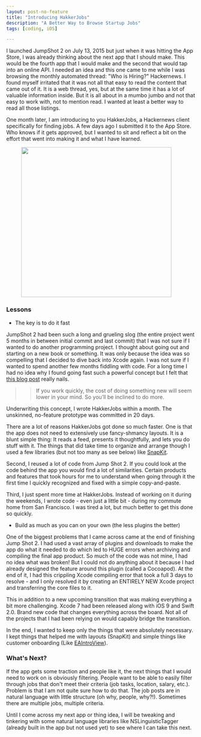 ```yaml
---
layout: post-no-feature
title: "Introducing HakkerJobs"
description: "A Better Way to Browse Startup Jobs"
tags: [coding, iOS]

---
```


I launched JumpShot 2 on July 13, 2015 but just when it was hitting the App Store, I was already thinking about the next app that I should make. This would be the fourth app that I would make and the second that would tap into an online API. I needed an idea and this one came to me while I was browsing the monthly automated thread: "Who is Hiring?" Hackernews. I found myself irritated that it was not all that easy to read the content that came out of it. It is a web thread, yes, but at the same time it has a lot of valuable information inside. But it is all about in a mumbo jumbo and not that easy to work with, not to mention read. I wanted at least a better way to read all those listings. 

One month later, I am introducing to you HakkerJobs, a Hackernews client specifically for finding jobs. A few days ago I submitted it to the App Store. Who knows if it gets approved, but I wanted to sit and reflect a bit on the effort that went into making it and what I have learned. 

<figure>
	<img src='https://raw.githubusercontent.com/jonathanstyu/jonathanstyu.github.com/master/images/HJ-Preview.gif' style='width: 400px'>
</figure>

### Lessons

* The key is to do it fast 

JumpShot 2 had been such a long and grueling slog (the entire project went 5 months in between initial commit and last commit) that I was not sure if I wanted to do another programming project. I thought about going out and starting on a new book or something. It was only because the idea was so compelling that I decided to dive back into Xcode again. I was not sure if I wanted to spend another few months fiddling with code. For a long time I had no idea why I found going fast such a powerful concept but I felt that [this blog post](http://jsomers.net/blog/speed-matters) really nails. 

>>If you work quickly, the cost of doing something new will seem lower in your mind. So you’ll be inclined to do more.

Underwriting this concept, I wrote HakkerJobs within a month. The unskinned, no-feature prototype was committed in 20 days. 

There are a lot of reasons HakkerJobs got done so much faster. One is that the app does not need to extensively use fancy-shmancy layouts. It is a blunt simple thing: It reads a feed, presents it thoughtfully, and lets you do stuff with it. The things that did take time to organize and arrange though I used a few libraries (but not too many as see below) like [SnapKit](https://github.com/SnapKit/SnapKit).  

Second, I reused a lot of code from Jump Shot 2. If you could look at the code behind the app you would find a lot of similarities. Certain products and features that took hours for me to understand when going through it the first time I quickly recognized and fixed with a simple copy-and-paste. 

Third, I just spent more time at HakkerJobs. Instead of working on it during the weekends, I wrote code - even just a little bit - during my commute home from San Francisco. I was tired a lot, but much better to get this done so quickly.

* Build as much as you can on your own (the less plugins the better)

One of the biggest problems that I came across came at the end of finishing Jump Shot 2. I had used a vast array of plugins and downloads to make the app do what it needed to do which led to HUGE errors when archiving and compiling the final app product. So much of the code was not mine, I had no idea what was broken! But I could not do anything about it because I had already designed the feature around this plugin (called a Cocoapod). At the end of it, I had this crippling Xcode compiling error that took a full 3 days to resolve - and I only resolved it by creating an ENTIRELY NEW Xcode project and transferring the core files to it. 

This in addition to a new upcoming transition that was making everything a bit more challenging. Xcode 7 had been released along with iOS 9 and Swift 2.0. Brand new code that changes everything across the board. Not all of the projects that I had been relying on would capably bridge the transition. 

In the end, I wanted to keep only the things that were absolutely necessary. I kept things that helped me with layouts (SnapKit) and simple things like customer onboarding (Like [EAIntroView](https://github.com/ealeksandrov/EAIntroView)). 

### What's Next?

If the app gets some traction and people like it, the next things that I would need to work on is obviously filtering. People want to be able to easily filter through jobs that don't meet their criteria (job tasks, location, salary, etc.). Problem is that I am not quite sure how to do that. The job posts are in natural language with little structure (oh why, people, why?!). Sometimes there are multiple jobs, multiple criteria. 

Until I come across my next app or thing idea, I will be tweaking and tinkering with some natural language libraries like NSLinguisticTagger (already built in the app but not used yet) to see where I can take this next. 